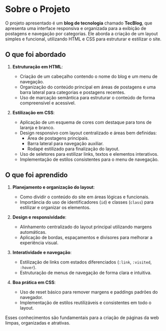 # Sobre o Projeto

O projeto apresentado é um **blog de tecnologia** chamado **TecBlog**, que apresenta uma interface responsiva e organizada para a exibição de postagens e navegação por categorias. Ele aborda a criação de um layout simples e funcional, utilizando HTML e CSS para estruturar e estilizar o site.

## O que foi abordado
1. **Estruturação em HTML**:
   - Criação de um cabeçalho contendo o nome do blog e um menu de navegação.
   - Organização do conteúdo principal em áreas de postagens e uma barra lateral para categorias e postagens recentes.
   - Uso de marcação semântica para estruturar o conteúdo de forma compreensível e acessível.

2. **Estilização em CSS**:
   - Aplicação de um esquema de cores com destaque para tons de laranja e branco.
   - Design responsivo com layout centralizado e áreas bem definidas:
     - Área de postagens principais.
     - Barra lateral para navegação auxiliar.
     - Rodapé estilizado para finalização do layout.
   - Uso de seletores para estilizar links, textos e elementos interativos.
   - Implementação de estilos consistentes para o menu de navegação.

## O que foi aprendido
1. **Planejamento e organização do layout**:
   - Como dividir o conteúdo do site em áreas lógicas e funcionais.
   - Importância do uso de identificadores (`id`) e classes (`class`) para estilizar e organizar os elementos.

2. **Design e responsividade**:
   - Alinhamento centralizado do layout principal utilizando margens automáticas.
   - Aplicação de bordas, espaçamentos e divisores para melhorar a experiência visual.

3. **Interatividade e navegação**:
   - Estilização de links com estados diferenciados (`:link`, `:visited`, `:hover`).
   - Estruturação de menus de navegação de forma clara e intuitiva.

4. **Boa prática em CSS**:
   - Uso de reset básico para remover margens e paddings padrões do navegador.
   - Implementação de estilos reutilizáveis e consistentes em todo o layout.

Esses conhecimentos são fundamentais para a criação de páginas da web limpas, organizadas e atrativas.
